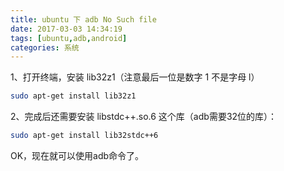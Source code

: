```yaml
---
title: ubuntu 下 adb No Such file
date: 2017-03-03 14:34:19
tags: [ubuntu,adb,android]
categories: 系统
---
```



1、打开终端，安装 lib32z1（注意最后一位是数字 1 不是字母 l）

``` bash
sudo apt-get install lib32z1
```

2、完成后还需要安装 libstdc++.so.6 这个库（adb需要32位的库）：
``` bash
sudo apt-get install lib32stdc++6
```

OK，现在就可以使用adb命令了。
